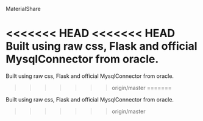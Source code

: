 MaterialShare

<<<<<<< HEAD
<<<<<<< HEAD
Built using raw css, Flask and official MysqlConnector from oracle.
=======

Built using raw css, Flask and official MysqlConnector from oracle.
>>>>>>> origin/master
=======

Built using raw css, Flask and official MysqlConnector from oracle.
>>>>>>> origin/master
